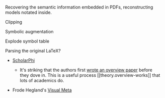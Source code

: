
Recovering the semantic information embedded in PDFs, reconstructing models notated inside.

Clipping

Symbolic augmentation

Explode symbol table

Parsing the original LaTeX?

- [ScholarPhi](https://scholarphi.org/)

  - It's striking that the authors first [wrote an overview paper](https://arxiv.org/abs/2010.05129) before they dove in. This is a useful process [[theory.overview-works]] that lots of academics do.

- Frode Hegland's [Visual Meta](https://visual-meta.info/)
